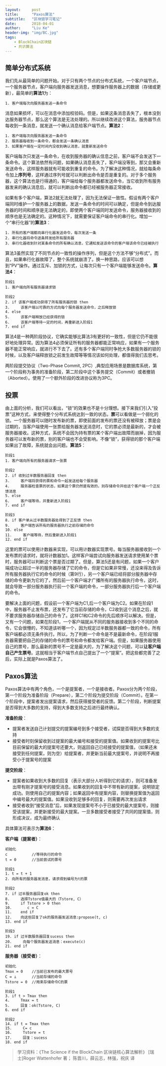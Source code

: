 ```yaml
---
layout:     post
title:      "Paxos算法"
subtitle:   "区块链学习笔记"
date:       2018-04-01
author:     "Liu Ke"
header-img: "img/BC.jpg"
tags:
    - BlockChain区块链
    - 共识算法
---
```


## 简单分布式系统

我们先从最简单的问题开始。对于只有两个节点的分布式系统，一个客户端节点，一个服务器节点，客户端向服务器发送消息，想要操作服务器上的数据（存储或更新），最简单的**算法1**为：

	1. 客户端每次向服务器发送一条命令

消息如果损坏，可以在消息中添加校验码。但是，如果这条消息丢失了，根本没到达服务器节点，那么这个算法是无法处理的。所以继续改进这个算法，服务器节点每收到一条消息，就发送一个确认消息给客户端节点。**算法2**：

	1. 客户端每次向服务器发送一条命令
	2. 服务器每收到一条命令，都会发送一条确认消息
	3. 如果客户端在一定时间内没收到确认消息，就重新发送命令

客户端每次只发送一条命令，在收到服务器的确认信息之前，客户端不会发送下一条命令。这个算法依然有问题，如果确认消息丢失了，客户端没等到，那又会重新发送命令，这样服务器就有可能收到重复的命令。为了解决这种情况，就给每条命令加上**序列号**，这样通过序列号就可以判断出命令是否是重复的。对于多个服务器，这个算法也是行得通的，客户端给每个服务器都发送命令，当它收到所有服务器发来的确认消息后，就可以判断出命令都已经被服务器正常接收。

如果有多个客户端，算法2就无法处理了，因为无法保证一致性。假设有两个客户端同时维护一个服务器上的数据，发送一条命令的时间可以确定，但是命令到达服务器的时间和顺序是无法确定的，即使两个客户端同时发送命令，服务器接收到的顺序也是无法确定的。这种情况下，就需要保证客户端命令的串行化。增加一个“串行化器”的**算法3**：

	1. 所有的客户端都向串行化器发送命令，每次发送一条
	2. 串行化器将命令逐条转发给所有服务器
	3. 串行化器收到针对某条命令的所有确认消息，它通知发送该命令的客户端该命令已经被执行


算法3虽然实现了不同节点的一致性的操作序列，但是这个方法不够“分布式”。而且，如果串行化器故障了，整个系统就崩溃了。换一种思路，应该可以想到“PV”操作。通过互斥、加锁的方式，让每次只有一个客户端能够发送命令。**算法4**：

	阶段1
	1. 客户端向所有服务器请求锁
	
	阶段2
	2. if 该客户端成功获得了所有服务器的锁 then
	3.     该客户端以可靠的方式向每个服务器发送命令，之后释放锁
	4. else
	5.     该客户端释放已经获得的锁
	6.     该客户端等待一定的时间，再重新进入阶段1
	7. end if

算法4是一种两阶段协议，它确实能够比算法3有更好的一致性，但是它仍不能很好地处理异常。因为算法4必须保证所有的服务器都能正常响应，如果有一个服务器不能正常响应，就进行不下去了。还有多个客户端同时争抢大多数服务器的锁的时候，以及客户端释放锁之前发生故障等等情况该如何处理，都值得我们去思考。

两阶段提交协议（Two-Phase Commit, 2PC）,典型应用场景是数据库系统，第一个阶段称为事务的准备阶段，第二阶段中这个事务提交（Commit）或者撤销（Aborted）。使用了一个额外阶段的改进协议称为3PC。

## 投票

由上面的分析，我们可以看出，“锁”的效果也不是十分理想。接下来我们引入“投票”这种方式，来使得整个分布式系统达到一致的状态。**票**可以看做是一个弱化的锁。一个服务器可以随时发布新的票，即使前面的发布的票还没有被释放；票是会过期的，当客户端使用一张票给服务器发送消息时，它的票必须是最新的，才会被服务器接收。这种方式，系统不会因为持有票的某个客户端出故障而崩掉，因为服务器可以发布新的票，别的客户端也不会受影响。不像“锁”，获得锁的那个客户端如果出了故障，系统就会出问题。**算法5**：

	阶段1
	1. 客户端向所有的服务器请求一张票

	阶段2
	2. if 收到过半数服务器回复 then
	3.     客户端将获得的票和命令一起发送给每个服务器
	4.     服务器检查票的状态，如果这个票仍然是有效的，则存储命令并给这个客户端一个正反馈消息
	5. else 
	6.     客户端等待，并重新进入阶段1
	7. end if

	阶段3
	8. if 客户单从过半数服务器处得到了正反馈 then
	9.     客户端告诉所有的服务器执行之前存储的命令
	10. else
	11.     客户端等待，然后重新进入阶段1
	12. end if

这里的票可以使用计数器来实现，可以用计数器实现票号。每当服务器接收到一个发布票的请求时，就将计数器加1。这样客户端尝试向服务器发送请求使用某个票时，服务器可以判断这个票是否过期了。但是，算法5还是有问题，如果一个客户端成功让超过一半的服务器存储了它的命令，但是它如果非常慢，还没来得及告诉所有服务器执行它的命令的时候（第9行），另一个客户端已经将部分服务器中存储的命令更新为它的了，然后前一个客户端才广播所有的服务器执行命令，这时，就会导致一部分服务器执行前一个客户端的命令，一部分服务器执行后一个客户端的命令。

要解决上面的问题，假设前一个客户端为C1,后一个客户端为C2。如果在阶段1中，服务器不止发布票，还发布了它当前存储的命令，C2收到这个消息之后，就不要求服务器存储自己的命令了。这样C1和C2命令的先后顺序可以解决。但是，又有一个问题，如果在阶段1，一个客户端就从不同的服务器接收到多个不同的命令，它会很懵的，不知道该听哪一个，因为规定过半数服务器都一致的命令，所有客户端都必须无条件执行。所以，为了判断一个命令是不是最新命令，在阶段1服务器需要把自己的存储的命令的票号和命令都发给客户端。但是，如果服务器使用自己的票号，那么最新的票号不一定是最大的，为了解决这个问题，可以**让客户端自己产生票号**。这就相当于客户端节点自己提出了一个“提案”。把这些都完善了之后，实际上就是Paxos算法了。

## Paxos算法

Paxos算法中有两个角色，一个是提案者，一个是接收者。Paxos分为两个阶段，第一个阶段为准备阶段（Prepare），第二个阶段为提交阶段（Commit）。在第一个阶段中，提案者发出提案请求，然后获得接受者的反馈。第二个阶段，判断提案是否得到大多数的支持，得到大多数支持之后进行最终确认。

**准备阶段**：

- 提案者发送自己计划提交的提案编号到多个接受者，试探是否得到大多数的支持
- 接受者时刻保留收到过提案的最大编号和接受的提案值。如果收到的提案号比目前保留的最大的提案号还要大，则返回自己已经接受的提案值，（如果还未接受到任何提案，则为空）给提案者，并更新当前最大提案号，并说明不再接受小于提案号的提案

**提交阶段**：

- 提案者如果收到大多数的回复（表示大部分人听得到它的请求），则可准备发出带有刚才提案号的接受消息。如果收到的回复中不带有新的提案，说明锁定成功。则使用自己的提案内容；如果返回中有提案内容，则替换提案值为返回中编号最大的提案值。如果没收到足够多的回复，则需要再次发出请求
- 接受者收到“接受消息”后，如果发现提案号不小于已接受的最大提案号，则接受该提案，并更新接受的最大提案。一旦多数接受者接受了共同的提案值，则形成决议，成为最终确认

具体算法可表示为**算法6**：

**客户端（提案者）**：
	
	初始化
	c			//等待执行的命令
	t = 0 		//当前尝试的票号

	阶段1
	1. t = t + 1
	2. 向所有的服务器发消息，请求得到编号为t的票 

	阶段2
	7. if 过半服务器回复ok then
	8.     选择Tstore值最大的（Tstore, C）
	9.     if Tstore > 0 then
	10.       c = C
	11.    end if
	12.	   向这些回复了ok的服务器发送消息:propose(t, c)
	13.	end if    

	阶段3
	19. if 过半数服务器回复sucess then
	20.     向每个服务器发送消息：execute(c)
	21. end if
	
            
**服务器（接受者）**：

	初始化
	Tmax = 0	//当前已发布的最大票号
	C = ⊥		//当前存储的命令
	Tstore = 0	//用来存储命令C的票

	阶段1
	3. if t > Tmax then
	4.     Tmax = t
	5.     回复：ok(Tstore, C)
	6. end if
	
	阶段2
	14. if t = Tmax then
	15.     C= c
	16.     Tstore = t
	17.     回复：sucess
	18. end if


> 学习资料：《The Science if the BlockChain 区块链核心算法解析》 [瑞士]Roger Wattenhofer 著； 陈晋川，薛云志，林强，祝庆 译



